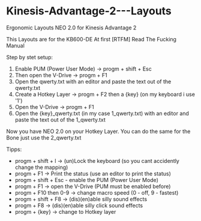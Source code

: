 # Kinesis-Advantage-2---Layouts
Ergonomic Layouts NEO 2.0 for Kinesis Advantage 2

This Layouts are for the KB600-DE
At first [RTFM] Read The Fucking Manual

Step by stet setup:
1. Enable PUM (Power User Mode) -> progm + shift + Esc
2. Then open the V-Drive -> progm + F1
3. Open the qwerty.txt with an editor and paste the text out of the qwerty.txt
4. Create a Hotkey Layer -> progm + F2 then a {key} (on my keyboard i use '1')
5. Open the V-Drive -> progm + F1
6. Open the {key}_qwerty.txt (in my case 1_qwerty.txt) with an editor and paste the text out of the 1_qwerty.txt

Now you have NEO 2.0 on your Hotkey Layer.
You can do the same for the Bone just use the 2_qwerty.txt

Tipps:
- progm + shift + l -> (un)Lock the keyboard (so you cant accidently change the mapping)
- progm + F1 -> Print the status (use an editor to print the status)
- progm + shift + Esc - enable the PUM (Power User Mode)
- progm + F1 -> open the V-Drive (PUM must be enabled before)
- progm + F10  then 0-9 -> change macro speed (0 - off, 9 - fastest)
- progm + shift + F8 -> (dis)(en)able silly sound effects
- progm + F8 -> (dis)(en)able silly click sound effects
- progm + {key} -> change to Hotkey layer

